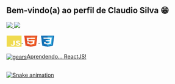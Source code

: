 ## Bem-vindo(a) ao perfil de Claudio Silva 😁

 <div>
   <a href="https://github.com/claudio-silva-png">
   <img height="180em" src="https://github-readme-stats.vercel.app/api?username=claudio-silva-png&show_icons=true&theme=tokyonight&include_all_commits=true&count_private=true"/>
   <img height="180em" src="https://github-readme-stats.vercel.app/api/top-langs/?username=claudio-silva-png&layout=compact&langs_count=6&theme=tokyonight"/>
</div>
 
<div style="display: inline_block"><br>
  <img align="center" alt="Js" height="30" width="40" src="https://raw.githubusercontent.com/devicons/devicon/master/icons/javascript/javascript-plain.svg">
  <img align="center" alt="HTML" height="30" width="40" src="https://raw.githubusercontent.com/devicons/devicon/master/icons/html5/html5-original.svg">
  <img align="center" alt="CSS" height="30" width="40" src="https://raw.githubusercontent.com/devicons/devicon/master/icons/css3/css3-original.svg">
</div>
 
 <div style="display: inline_block"><br>
  <img align="center" alt="gears" height="20" width="20" src="https://bestanimations.com/Science/Gears/Gears.html">Aprendendo... ReactJS!
 </div>
 
<br>

![Snake animation](https://github.com/claudio-silva-png/claudio-silva-png/blob/output/github-contribution-grid-snake.svg)

</div>
